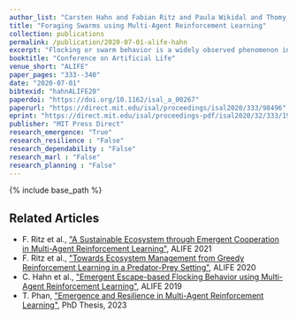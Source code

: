```yaml
---
author_list: "Carsten Hahn and Fabian Ritz and Paula Wikidal and Thomy Phan and Thomas Gabor and Claudia Linnhoff-Popien"
title: "Foraging Swarms using Multi-Agent Reinforcement Learning"
collection: publications
permalink: /publication/2020-07-01-alife-hahn
excerpt: "Flocking or swarm behavior is a widely observed phenomenon in nature. Although the entities might have self-interested goals like evading predators or foraging, they group themselves together because a collaborative observation is superior to the observation of a single individual. In this paper, we evaluate the emergence of swarms in a foraging task using multi-agent reinforcement learning (MARL). Every individual can move freely in a continuous space with the objective to follow a moving target object in a partially observable environment. The individuals are self-interested as there is no explicit incentive to collaborate with each other. However, our evaluation shows that these individuals learn to form swarms out of self-interest and learn to orient themselves to each other in order to find the target object even when it is out of sight for most individuals."
booktitle: "Conference on Artificial Life"
venue_short: "ALIFE"
paper_pages: "333--340"
date: "2020-07-01"
bibtexid: "hahnALIFE20"
paperdoi: "https://doi.org/10.1162/isal_a_00267"
paperurl: "https://direct.mit.edu/isal/proceedings/isal2020/333/98496"
eprint: "https://direct.mit.edu/isal/proceedings-pdf/isal2020/32/333/1908570/isal\_a\_00267.pdf"
publisher: "MIT Press Direct"
research_emergence: "True"
research_resilience : "False"
research_dependability : "False"
research_marl : "False"
research_planning : "False"
---
```


{% include base_path %}

## Related Articles
- F. Ritz et al., ["A Sustainable Ecosystem through Emergent Cooperation in Multi-Agent Reinforcement Learning"](https://thomyphan.github.io/publication/2021-07-01-alife-ritz), ALIFE 2021
- F. Ritz et al., ["Towards Ecosystem Management from Greedy Reinforcement Learning in a Predator-Prey Setting"](https://thomyphan.github.io/publication/2020-07-01-alife-ritz), ALIFE 2020
- C. Hahn et al., ["Emergent Escape-based Flocking Behavior using Multi-Agent Reinforcement Learning"](https://thomyphan.github.io/publication/2019-07-01-alife-hahn), ALIFE 2019
- T. Phan, ["Emergence and Resilience in Multi-Agent Reinforcement Learning"](https://thomyphan.github.io/publication/2023-06-26-phd-thesis-phan), PhD Thesis, 2023